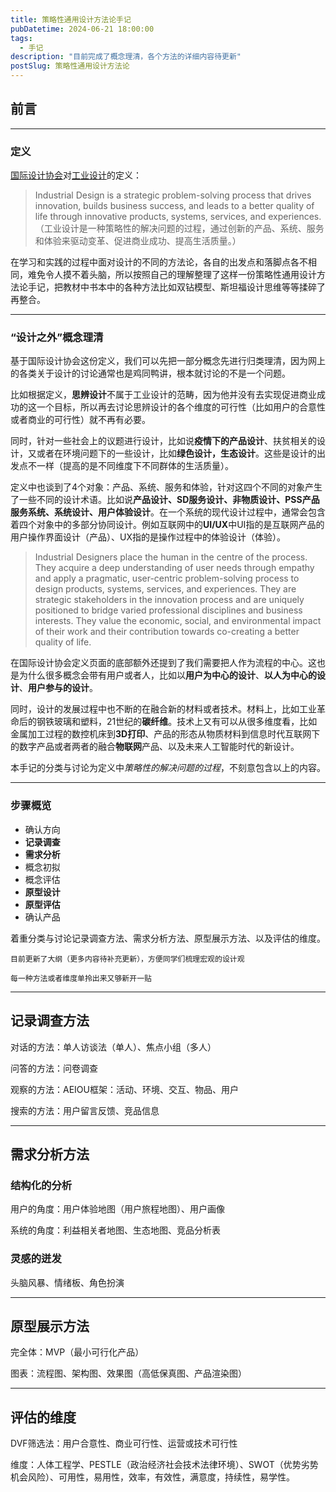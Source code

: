 ```yaml
---
title: 策略性通用设计方法论手记
pubDatetime: 2024-06-21 18:00:00
tags:
  - 手记
description: "目前完成了概念理清，各个方法的详细内容待更新"
postSlug: 策略性通用设计方法论
---
```


## 前言

---

### 定义

[国际设计协会](https://wdo.org/)对[工业设计](https://wdo.org/about/definition/)的定义：

> Industrial Design is a strategic problem-solving process that drives innovation, builds business success, and leads to a better quality of life through innovative products, systems, services, and experiences.（工业设计是一种策略性的解决问题的过程，通过创新的产品、系统、服务和体验来驱动变革、促进商业成功、提高生活质量。）

在学习和实践的过程中面对设计的不同的方法论，各自的出发点和落脚点各不相同，难免令人摸不着头脑，所以按照自己的理解整理了这样一份策略性通用设计方法论手记，把教材中书本中的各种方法比如双钻模型、斯坦福设计思维等等揉碎了再整合。

---

### “设计之外”概念理清

基于国际设计协会这份定义，我们可以先把一部分概念先进行归类理清，因为网上的各类关于设计的讨论通常也是鸡同鸭讲，根本就讨论的不是一个问题。

比如根据定义，**思辨设计**不属于工业设计的范畴，因为他并没有去实现促进商业成功的这一个目标，所以再去讨论思辨设计的各个维度的可行性（比如用户的合意性或者商业的可行性）就不再有必要。

同时，针对一些社会上的议题进行设计，比如说**疫情下的产品设计**、扶贫相关的设计，又或者在环境问题下的一些设计，比如**绿色设计，生态设计**。这些是设计的出发点不一样（提高的是不同维度下不同群体的生活质量）。

定义中也谈到了4个对象：产品、系统、服务和体验，针对这四个不同的对象产生了一些不同的设计术语。比如说**产品设计、SD服务设计、非物质设计、PSS产品服务系统、系统设计、用户体验设计**。在一个系统的现代设计过程中，通常会包含着四个对象中的多部分协同设计。例如互联网中的**UI/UX**中UI指的是互联网产品的用户操作界面设计（产品）、UX指的是操作过程中的体验设计（体验）。

> Industrial Designers place the human in the centre of the process. They acquire a deep understanding of user needs through empathy and apply a pragmatic, user-centric problem-solving process to design products, systems, services, and experiences. They are strategic stakeholders in the innovation process and are uniquely positioned to bridge varied professional disciplines and business interests. They value the economic, social, and environmental impact of their work and their contribution towards co-creating a better quality of life.

在国际设计协会定义页面的底部额外还提到了我们需要把人作为流程的中心。这也是为什么很多概念会带有用户或者人，比如以**用户为中心的设计**、**以人为中心的设计**、**用户参与的设计**。

同时，设计的发展过程中也不断的在融合新的材料或者技术。材料上，比如工业革命后的钢铁玻璃和塑料，21世纪的**碳纤维**。技术上又有可以从很多维度看，比如金属加工过程的数控机床到**3D打印**、产品的形态从物质材料到信息时代互联网下的数字产品或者两者的融合**物联网**产品、以及未来人工智能时代的新设计。

本手记的分类与讨论为定义中*策略性的解决问题的过程*，不刻意包含以上的内容。

---

### 步骤概览

- 确认方向
- **记录调查**
- **需求分析**
- 概念初拟
- 概念评估
- **原型设计**
- **原型评估**
- 确认产品

着重分类与讨论记录调查方法、需求分析方法、原型展示方法、以及评估的维度。

`目前更新了大纲（更多内容待补充更新），方便同学们梳理宏观的设计观`

`每一种方法或者维度单拎出来又够新开一贴`

---

## 记录调查方法

对话的方法：单人访谈法（单人）、焦点小组（多人）

问答的方法：问卷调查

观察的方法：AEIOU框架：活动、环境、交互、物品、用户

搜索的方法：用户留言反馈、竞品信息

---

## 需求分析方法

### 结构化的分析

用户的角度：用户体验地图（用户旅程地图）、用户画像

系统的角度：利益相关者地图、生态地图、竞品分析表

### 灵感的迸发

头脑风暴、情绪板、角色扮演

---

## 原型展示方法

完全体：MVP（最小可行化产品）

图表：流程图、架构图、效果图（高低保真图、产品渲染图）

---

## 评估的维度

DVF筛选法：用户合意性、商业可行性、运营或技术可行性

维度：人体工程学、PESTLE（政治经济社会技术法律环境）、SWOT（优势劣势机会风险）、可用性，易用性，效率，有效性，满意度，持续性，易学性。
